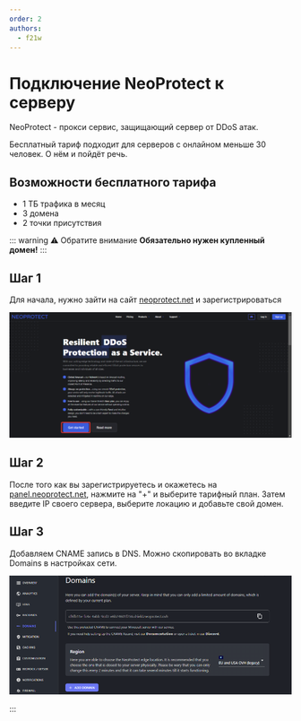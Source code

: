 ```yaml
---
order: 2
authors:
  - f21w
---
```


# Подключение NeoProtect к серверу

NeoProtect - прокси сервис, защищающий сервер от DDoS атак.

Бесплатный тариф подходит для серверов с онлайном меньше 30 человек. О нём и пойдёт речь.

## Возможности бесплатного тарифа

- 1 ТБ трафика в месяц
- 3 домена
- 2 точки присутствия

::: warning :warning: Обратите внимание
**Обязательно нужен купленный домен!**
:::

## Шаг 1

Для начала, нужно зайти на сайт [neoprotect.net](https://neoprotect.net/) и зарегистрироваться

![Image 1](assets/neo.png)

## Шаг 2

После того как вы зарегистрируетесь и окажетесь на [panel.neoprotect.net](https://panel.neoprotect.net/), нажмите на "+" и выберите тарифный план. 
Затем введите IP своего сервера, выберите локацию и добавьте свой домен.

## Шаг 3

Добавляем CNAME запись в DNS. Можно скопировать во вкладке Domains в настройках сети.

![Image 2](assets/neo2.png)

:::
